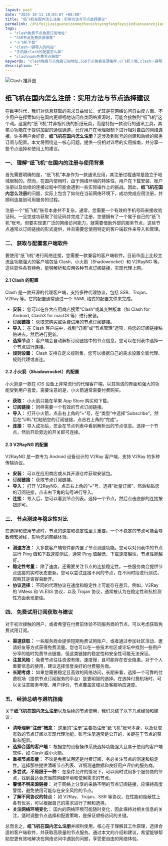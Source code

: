 ```yaml
---
layout: post
date: "2025-10-11 10:03:07 +08:00"
title: "纸飞机在国内怎么注册：实用方法与节点选择建议"
permalink: /zhifeijizaiguoneizenmezhuceshiyongfangfayujiedianxuanzejianyi/
tags:
  - "clash免费节点免费订阅地址"
  - "SSR节点免费资源推荐"
  - "小飞机下载"
  - "clash一键导入的网站"
  - "手机版clash的配置怎么弄"
  - "clashnode免费节点获取"
keywords: "clash免费节点免费订阅地址,SSR节点免费资源推荐,小飞机下载,clash一键导入的网站,手机版clash的配置怎么弄,clashnode免费节点获取"
description: ""
---
```


![Clash 推荐图](https://clashjd.github.io/assets/img/一元机场订阅.png)

## 纸飞机在国内怎么注册：实用方法与节点选择建议


<p>在数字时代，我们对信息获取的需求日益增长，尤其是在网络访问自由度方面。不少用户在探索如何在国内更顺畅地访问各类网络资源时，可能会接触到“纸飞机”这个词。这里的“纸飞机”并非指传统的折纸玩具，而是特指一款流行的通讯工具，其核心功能在于提供加密的通信通道，允许用户在地理限制下进行相对自由的网络连接。许多用户会好奇，<b>纸飞机在国内怎么注册</b>？这涉及到账号的创建和后续的服务订阅与配置。本文将围绕这一核心问题，提供一份相对详尽的实用指南，并分享一些节点选择和使用上的建议。</p>

<h3>一、 理解“纸飞机”在国内的注册与使用背景</h3>
<p>首先需要明确的是，“纸飞机”本身作为一款通讯应用，其注册过程通常是独立于地域限制的。然而，在国内使用时，由于网络环境的特殊性，用户在下载安装、账户注册以及后续的连接过程中可能会遇到一些实际操作上的挑战。因此，<b>纸飞机在国内怎么注册</b>的问题，实际上包含了如何在当前网络环境下，成功完成应用注册，并顺利连接到可用服务的过程。</p>

<p>注册一个“纸飞机”账号本身并不复杂。通常，您需要一个有效的手机号码来接收验证码。一旦您成功获取了验证码并完成了注册，您便拥有了一个属于自己的“纸飞机”账号。但要实现更广泛的网络访问能力，就需要借助外部的服务节点，这些节点通常以订阅链接的形式提供，并且需要您使用特定的客户端软件来导入和管理。</p>

<h3>二、 获取与配置客户端软件</h3>
<p>要使用“纸飞机”进行网络连接，您需要一款兼容的客户端软件。目前市面上比较主流且功能强大的客户端包括 Clash、小火箭（Shadowrocket）和 V2RayNG 等。这些软件各有特色，能够解析和应用各种节点订阅链接，实现代理上网。</p>

<h4>2.1 Clash 的配置</h4>
<p>Clash 是一款开源的代理客户端，支持多种代理协议，包括 SSR、Trojan、V2Ray 等。它的配置通常通过一个 YAML 格式的配置文件来完成。</p>
<ul>
    <li><strong>安装：</strong> 您可以在各大应用商店搜索“Clash”或其变种版本（如 Clash for Android, ClashX for macOS 等）进行安装。</li>
    <li><strong>订阅链接：</strong> 获取您购买或免费试用的节点订阅链接。</li>
    <li><strong>导入：</strong> 在 Clash 客户端中，找到“订阅”或“节点管理”选项，将您的订阅链接粘贴进去，然后进行更新。</li>
    <li><strong>选择节点：</strong> 客户端会自动解析订阅链接中的节点信息，您可以在列表中选择一个节点进行连接。</li>
    <li><strong>规则设置：</strong> Clash 支持自定义规则集，您可以根据自己的需求设置全局代理、规则代理或直连。</li>
</ul>

<h4>2.2 小火箭（Shadowrocket）的配置</h4>
<p>小火箭是一款在 iOS 设备上非常流行的代理客户端，以其简洁的界面和强大的功能受到用户喜爱。需要注意的是，小火箭通常需要付费购买。</p>
<ul>
    <li><strong>获取：</strong> 小火箭只能在苹果 App Store 购买和下载。</li>
    <li><strong>订阅链接：</strong> 同样需要一个有效的节点订阅链接。</li>
    <li><strong>导入：</strong> 打开小火箭，点击右上角的“+”号，在“类型”中选择“Subscribe”，然后在“URL”栏粘贴您的订阅链接，点击右上角的“完成”。</li>
    <li><strong>连接：</strong> 导入成功后，您会在节点列表中看到解析出的节点信息。选择一个节点，然后开启旁边的开关即可连接。</li>
</ul>

<h4>2.3 V2RayNG 的配置</h4>
<p>V2RayNG 是一款专为 Android 设备设计的 V2Ray 客户端，支持 V2Ray 的多种传输协议。</p>
<ul>
    <li><strong>安装：</strong> 可以在应用商店或从其开源仓库获取安装包。</li>
    <li><strong>订阅链接：</strong> 获取节点订阅链接。</li>
    <li><strong>导入：</strong> 打开 V2RayNG，点击右上角的“+”号，选择“批量订阅”，然后粘贴您的订阅链接，点击右下角的勾号进行导入。</li>
    <li><strong>连接：</strong> 导入后，您可以看到节点列表。选择一个节点，然后点击底部的连接按钮即可。</li>
</ul>

<h3>三、 节点测速与稳定性对比</h3>
<p>在选择和使用节点时，节点的速度和稳定性至关重要。一个不稳定的节点可能会导致频繁掉线，影响您的网络体验。</p>
<ul>
    <li><strong>测速方法：</strong> 大多数客户端软件都内置了节点测速功能。您可以对列表中的节点进行 Ping 值和下载速度测试，通常 Ping 值越低、下载速度越快，节点性能越好。</li>
    <li><strong>稳定性考量：</strong> 除了速度，还需要关注节点的连接稳定性。一些服务商会提供节点连接的实时状态更新。您可以尝试连接不同的节点，在不同时段进行测试，观察其是否容易断开。</li>
    <li><strong>协议选择：</strong> 不同的代理协议在速度和稳定性上可能存在差异。例如，V2Ray 的 VMess 和 VLESS 协议，以及 Trojan 协议，通常被认为在稳定性和抗检测性方面表现更佳。</li>
</ul>

<h3>四、 免费试用订阅获取与建议</h3>
<p>对于初次接触的用户，或者希望在付费前体验不同服务商的节点，可以考虑获取免费试用订阅。</p>
<ul>
    <li><strong>渠道获取：</strong> 一些服务商会提供短期免费试用账户，或者通过参加社区活动、邀请好友等方式获得免费流量。您也可以在一些技术社区或论坛中找到一些用户分享的临时免费节点链接，但这类链接的稳定性和安全性可能无法保证。</li>
    <li><strong>注意风险：</strong> 免费节点往往资源有限，速度慢，且可能存在安全隐患。对于个人重要信息的使用，建议选择信誉良好的付费服务商。</li>
    <li><strong>长期考虑：</strong> 如果您需要稳定且高效的网络访问，长期来看，选择一个可靠的付费机场（提供节点订阅服务的平台）是更明智的选择。在选择付费机场时，可以关注其服务年限、用户评价、节点覆盖区域以及客服响应速度。</li>
</ul>

<h3>五、 经验总结与避坑指南</h3>
<p>关于<b>纸飞机在国内怎么注册</b>以及后续的节点使用，我们总结了以下几点经验和建议：</p>
<ul>
    <li><strong>清晰理解“注册”概念：</strong> 这里的“注册”主要指注册“纸飞机”账号本身，以及获取有效的节点订阅以实现代理功能。账号注册通常是公开的，关键在于节点的获取和配置。</li>
    <li><strong>选择合适的客户端：</strong> 根据您的设备操作系统选择功能强大且易于使用的客户端软件，如 Clash 或小火箭。</li>
    <li><strong>重视节点质量：</strong> 不论是免费试用还是付费订阅，务必关注节点的测速和稳定性。选择那些提供清晰节点列表、详细测速数据和良好用户评价的服务商。</li>
    <li><strong>多尝试，不局限于一种：</strong> 在条件允许的情况下，可以同时试用多个服务商的节点，找到最适合您当前网络环境和使用需求的节点。</li>
    <li><strong>警惕不明来源链接：</strong> 对于网络上分享的来路不明的节点订阅链接，应保持高度警惕，避免使用可能存在安全风险的节点。</li>
    <li><strong>了解不同协议的特点：</strong> 如 V2Ray、Trojan、SSR 等协议，在性能和隐蔽性上各有优劣，可以根据自己的需求进行了解和选择。</li>
    <li><strong>关注网络环境变化：</strong> 国内的网络环境可能随时变化，因此保持对相关信息的关注，适时调整节点选择和配置策略，是保证顺畅访问的关键。</li>
</ul>

<p>总而言之，<b>纸飞机在国内怎么注册</b>并顺利使用，核心在于理解其工作原理，选择合适的客户端软件，并获取高质量的节点服务。通过本文的介绍和建议，希望能够帮助您更有效地解决在网络访问中遇到的问题，享受更自由的网络体验。</p>